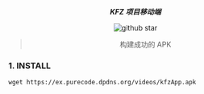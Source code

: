 <div align="center">

***KFZ 项目移动端***

![github star](https://img.shields.io/badge/tattoo1880-v_1.0-blue)

> 构建成功的 APK
</div>


### 1. INSTALL
```shell
wget https://ex.purecode.dpdns.org/videos/kfzApp.apk
```